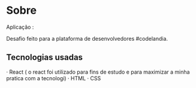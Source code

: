 # Sobre

Aplicação : 

Desafio feito para a plataforma de desenvolvedores #codelandia.

## Tecnologias usadas
· React ( o react foi utilizado para fins de estudo e para maximizar a minha pratica com a tecnologi)
· HTML
· CSS
